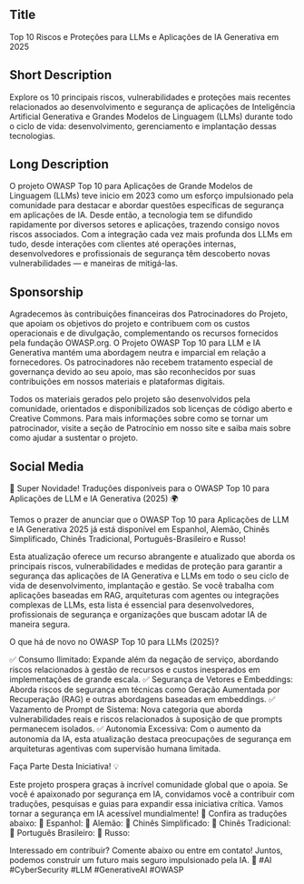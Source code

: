 ## Title
Top 10 Riscos e Proteções para LLMs e Aplicações de IA Generativa em 2025

## Short Description
Explore os 10 principais riscos, vulnerabilidades e proteções mais recentes relacionados ao desenvolvimento e segurança de aplicações de Inteligência Artificial Generativa e Grandes Modelos de Linguagem (LLMs) durante todo o ciclo de vida: desenvolvimento, gerenciamento e implantação dessas tecnologias.

## Long Description
O projeto OWASP Top 10 para Aplicações de Grande Modelos de Linguagem (LLMs) teve inicio em 2023 como um esforço impulsionado pela comunidade para destacar e abordar questões específicas de segurança em aplicações de IA. Desde então, a tecnologia tem se difundido rapidamente por diversos setores e aplicações, trazendo consigo novos riscos associados. Com a integração cada vez mais profunda dos LLMs em tudo, desde interações com clientes até operações internas, desenvolvedores e profissionais de segurança têm descoberto novas vulnerabilidades — e maneiras de mitigá-las.

## Sponsorship
Agradecemos às contribuições financeiras dos Patrocinadores do Projeto, que apoiam os objetivos do projeto e contribuem com os custos operacionais e de divulgação, complementando os recursos fornecidos pela fundação OWASP.org. O Projeto OWASP Top 10 para LLM e IA Generativa mantém uma abordagem neutra e imparcial em relação a fornecedores. Os patrocinadores não recebem tratamento especial de governança devido ao seu apoio, mas são reconhecidos por suas contribuições em nossos materiais e plataformas digitais.

Todos os materiais gerados pelo projeto são desenvolvidos pela comunidade, orientados e disponibilizados sob licenças de código aberto e Creative Commons. Para mais informações sobre como se tornar um patrocinador, visite a seção de Patrocínio em nosso site e saiba mais sobre como ajudar a sustentar o projeto.

## Social Media
🚀 Super Novidade! Traduções disponíveis para o OWASP Top 10 para Aplicações de LLM e IA Generativa (2025) 🌍

Temos o prazer de anunciar que o OWASP Top 10 para Aplicações de LLM e IA Generativa 2025 já está disponível em Espanhol, Alemão, Chinês Simplificado, Chinês Tradicional, Português-Brasileiro e Russo!

Esta atualização oferece um recurso abrangente e atualizado que aborda os principais riscos, vulnerabilidades e medidas de proteção para garantir a segurança das aplicações de IA Generativa e LLMs em todo o seu ciclo de vida de desenvolvimento, implantação e gestão. Se você trabalha com aplicações baseadas em RAG, arquiteturas com agentes ou integrações complexas de LLMs, esta lista é essencial para desenvolvedores, profissionais de segurança e organizações que buscam adotar IA de maneira segura.

O que há de novo no OWASP Top 10 para LLMs (2025)?

✅ Consumo Ilimitado: Expande além da negação de serviço, abordando riscos relacionados à gestão de recursos e custos inesperados em implementações de grande escala.
✅ Segurança de Vetores e Embeddings: Aborda riscos de segurança em técnicas como Geração Aumentada por Recuperação (RAG) e outras abordagens baseadas em embeddings.
✅ Vazamento de Prompt de Sistema: Nova categoria que aborda vulnerabilidades reais e riscos relacionados à suposição de que prompts permanecem isolados.
✅ Autonomia Excessiva: Com o aumento da autonomia da IA, esta atualização destaca preocupações de segurança em arquiteturas agentivas com supervisão humana limitada.

Faça Parte Desta Iniciativa! 💡

Este projeto prospera graças à incrível comunidade global que o apoia. Se você é apaixonado por segurança em IA, convidamos você a contribuir com traduções, pesquisas e guias para expandir essa iniciativa crítica. Vamos tornar a segurança em IA acessível mundialmente!
📢 Confira as traduções abaixo:
 🔗 Espanhol: 
 🔗 Alemão:
 🔗 Chinês Simplificado:
 🔗 Chinês Tradicional:
 🔗 Português Brasileiro:
 🔗 Russo: 

Interessado em contribuir? Comente abaixo ou entre em contato! Juntos, podemos construir um futuro mais seguro impulsionado pela IA.  💙 #AI #CyberSecurity #LLM #GenerativeAI #OWASP
